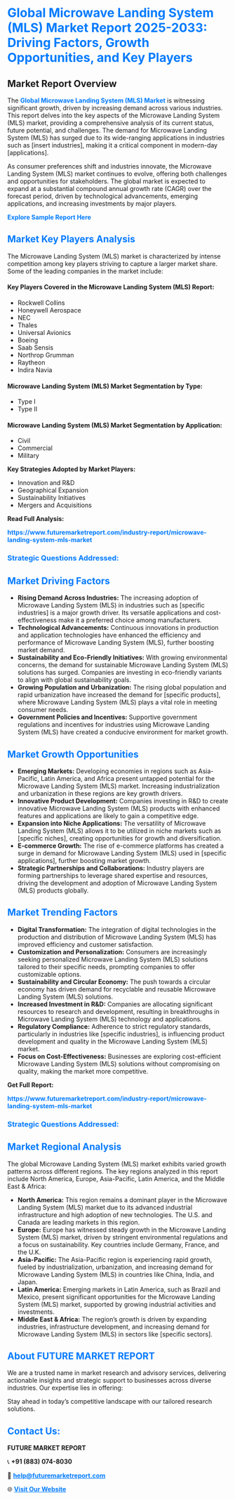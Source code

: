 <h1 style="color: #007BFF;">Global Microwave Landing System (MLS) Market Report 2025-2033: Driving Factors, Growth Opportunities, and Key Players</h1>

<section id="overview">
<h2>Market Report Overview</h2>
<p>The <a href="https://www.futuremarketreport.com/industry-report/microwave-landing-system-mls-market" style="color: #007BFF; text-decoration: none;"><strong>Global Microwave Landing System (MLS) Market</strong></a> is witnessing significant growth, driven by increasing demand across various industries. This report delves into the key aspects of the Microwave Landing System (MLS) market, providing a comprehensive analysis of its current status, future potential, and challenges. The demand for Microwave Landing System (MLS) has surged due to its wide-ranging applications in industries such as [insert industries], making it a critical component in modern-day [applications].</p>
<p>As consumer preferences shift and industries innovate, the Microwave Landing System (MLS) market continues to evolve, offering both challenges and opportunities for stakeholders. The global market is expected to expand at a substantial compound annual growth rate (CAGR) over the forecast period, driven by technological advancements, emerging applications, and increasing investments by major players.</p>
</section>

<section id="overview">
<p><a href="https://www.futuremarketreport.com/request-sample/reportId=97700" style="color: #007BFF; text-decoration: none;"><strong>Explore Sample Report Here</strong></a></p>
</section>

<section id="key-players">
<h2 style="color: #007BFF;">Market Key Players Analysis</h2>
<p>The Microwave Landing System (MLS) market is characterized by intense competition among key players striving to capture a larger market share. Some of the leading companies in the market include:</p>
<h4>Key Players Covered in the Microwave Landing System (MLS) Report:</h4>
<ul><li>Rockwell Collins</li><li>Honeywell Aerospace</li><li>NEC</li><li>Thales</li><li>Universal Avionics</li><li>Boeing</li><li>Saab Sensis</li><li>Northrop Grumman</li><li>Raytheon</li><li>Indira Navia</li></ul>
<h4>Microwave Landing System (MLS) Market Segmentation by Type:</h4>
<ul><li>Type I</li><li>Type II</li></ul>

<h4>Microwave Landing System (MLS) Market Segmentation by Application:</h4>
<ul><li>Civil</li><li>Commercial</li><li>Military</li></ul>
<p><strong>Key Strategies Adopted by Market Players:</strong></p>
<ul>
<li>Innovation and R&D</li>
<li>Geographical Expansion</li>
<li>Sustainability Initiatives</li>
<li>Mergers and Acquisitions</li>
</ul>
</section>

<section>
<p><strong>Read Full Analysis: </strong></p><a href="https://www.futuremarketreport.com/industry-report/microwave-landing-system-mls-market" style="color: #007BFF; text-decoration: none;"><strong>https://www.futuremarketreport.com/industry-report/microwave-landing-system-mls-market</strong></a>
<h3 style="color: #007BFF;">Strategic Questions Addressed:</h3>
</section>

<section id="driving-factors">
<h2 style="color: #007BFF;">Market Driving Factors</h2>
<ul>
<li><strong>Rising Demand Across Industries:</strong> The increasing adoption of Microwave Landing System (MLS) in industries such as [specific industries] is a major growth driver. Its versatile applications and cost-effectiveness make it a preferred choice among manufacturers.</li>
<li><strong>Technological Advancements:</strong> Continuous innovations in production and application technologies have enhanced the efficiency and performance of Microwave Landing System (MLS), further boosting market demand.</li>
<li><strong>Sustainability and Eco-Friendly Initiatives:</strong> With growing environmental concerns, the demand for sustainable Microwave Landing System (MLS) solutions has surged. Companies are investing in eco-friendly variants to align with global sustainability goals.</li>
<li><strong>Growing Population and Urbanization:</strong> The rising global population and rapid urbanization have increased the demand for [specific products], where Microwave Landing System (MLS) plays a vital role in meeting consumer needs.</li>
<li><strong>Government Policies and Incentives:</strong> Supportive government regulations and incentives for industries using Microwave Landing System (MLS) have created a conducive environment for market growth.</li>
</ul>
</section>

<section id="growth-opportunities">
<h2 style="color: #007BFF;">Market Growth Opportunities</h2>
<ul>
<li><strong>Emerging Markets:</strong> Developing economies in regions such as Asia-Pacific, Latin America, and Africa present untapped potential for the Microwave Landing System (MLS) market. Increasing industrialization and urbanization in these regions are key growth drivers.</li>
<li><strong>Innovative Product Development:</strong> Companies investing in R&D to create innovative Microwave Landing System (MLS) products with enhanced features and applications are likely to gain a competitive edge.</li>
<li><strong>Expansion into Niche Applications:</strong> The versatility of Microwave Landing System (MLS) allows it to be utilized in niche markets such as [specific niches], creating opportunities for growth and diversification.</li>
<li><strong>E-commerce Growth:</strong> The rise of e-commerce platforms has created a surge in demand for Microwave Landing System (MLS) used in [specific applications], further boosting market growth.</li>
<li><strong>Strategic Partnerships and Collaborations:</strong> Industry players are forming partnerships to leverage shared expertise and resources, driving the development and adoption of Microwave Landing System (MLS) products globally.</li>
</ul>
</section>

<section id="trending-factors">
<h2 style="color: #007BFF;">Market Trending Factors</h2>
<ul>
<li><strong>Digital Transformation:</strong> The integration of digital technologies in the production and distribution of Microwave Landing System (MLS) has improved efficiency and customer satisfaction.</li>
<li><strong>Customization and Personalization:</strong> Consumers are increasingly seeking personalized Microwave Landing System (MLS) solutions tailored to their specific needs, prompting companies to offer customizable options.</li>
<li><strong>Sustainability and Circular Economy:</strong> The push towards a circular economy has driven demand for recyclable and reusable Microwave Landing System (MLS) solutions.</li>
<li><strong>Increased Investment in R&D:</strong> Companies are allocating significant resources to research and development, resulting in breakthroughs in Microwave Landing System (MLS) technology and applications.</li>
<li><strong>Regulatory Compliance:</strong> Adherence to strict regulatory standards, particularly in industries like [specific industries], is influencing product development and quality in the Microwave Landing System (MLS) market.</li>
<li><strong>Focus on Cost-Effectiveness:</strong> Businesses are exploring cost-efficient Microwave Landing System (MLS) solutions without compromising on quality, making the market more competitive.</li>
</ul>
</section>

<section>
<p><strong>Get Full Report: </strong></p><a href="https://www.futuremarketreport.com/industry-report/microwave-landing-system-mls-market" style="color: #007BFF; text-decoration: none;"><strong>https://www.futuremarketreport.com/industry-report/microwave-landing-system-mls-market</strong></a>
<h3 style="color: #007BFF;">Strategic Questions Addressed:</h3>
</section>


<section id="regional-analysis">
<h2 style="color: #007BFF;">Market Regional Analysis</h2>
<p>The global Microwave Landing System (MLS) market exhibits varied growth patterns across different regions. The key regions analyzed in this report include North America, Europe, Asia-Pacific, Latin America, and the Middle East & Africa:</p>
<ul>
<li><strong>North America:</strong> This region remains a dominant player in the Microwave Landing System (MLS) market due to its advanced industrial infrastructure and high adoption of new technologies. The U.S. and Canada are leading markets in this region.</li>
<li><strong>Europe:</strong> Europe has witnessed steady growth in the Microwave Landing System (MLS) market, driven by stringent environmental regulations and a focus on sustainability. Key countries include Germany, France, and the U.K.</li>
<li><strong>Asia-Pacific:</strong> The Asia-Pacific region is experiencing rapid growth, fueled by industrialization, urbanization, and increasing demand for Microwave Landing System (MLS) in countries like China, India, and Japan.</li>
<li><strong>Latin America:</strong> Emerging markets in Latin America, such as Brazil and Mexico, present significant opportunities for the Microwave Landing System (MLS) market, supported by growing industrial activities and investments.</li>
<li><strong>Middle East & Africa:</strong> The region’s growth is driven by expanding industries, infrastructure development, and increasing demand for Microwave Landing System (MLS) in sectors like [specific sectors].</li>
</ul>
</section>

<footer>
<h2 style="color: #007BFF;">About FUTURE MARKET REPORT</h2>
<p>We are a trusted name in market research and advisory services, delivering actionable insights and strategic support to businesses across diverse industries. Our expertise lies in offering:</p>

<p>Stay ahead in today’s competitive landscape with our tailored research solutions.</p>

<h2 style="color: #007BFF;">Contact Us:</h2>
<p><strong>FUTURE MARKET REPORT</strong></p>
<p>📞 <strong>+91 (883) 074-8030</strong></p>
<p>📧 <strong><a href="mailto:help@futuremarketreport.com" style="color: #007BFF;">help@futuremarketreport.com</a></strong></p>
<p>🌐 <strong><a href="https://www.futuremarketreport.com/" style="color: #007BFF;">Visit Our Website</a></strong></p>
</footer>